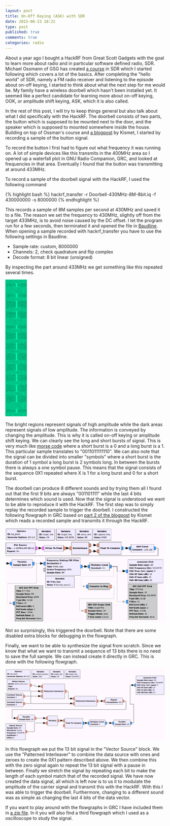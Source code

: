 ```yaml
---
layout: post
title: On-Off Keying (ASK) with SDR
date: 2015-06-23 18:22
type: post
published: true
comments: true
categories: radio
---
```


About a year ago I bought a HackRF from Great Scott Gadgets with the goal to learn more about radio and in particular software defined radio, SDR.
Michael Ossmann of GSG has created [a course](https://greatscottgadgets.com/sdr/) in SDR which I started following which covers a lot of the basics.
After completing the "hello world" of SDR, namely a FM radio receiver and listening to the episode about on-off keying, I started to think about what the next step for me would be.
My family have a wireless doorbell which hasn't been installed yet.
It seemed like a perfect candidate for learning more about on-off keying, OOK, or amplitude shift keying, ASK, which it is also called.

In the rest of this post, I will try to keep things general but also talk about what I did specifically with the HackRF.
The doorbell consists of two parts, the button which is supposed to be mounted next to the door, and the speaker which is supposed to mounted somewhere inside the house.
Building on top of Ossman's course and [a blogpost](http://blog.kismetwireless.net/2013/08/playing-with-hackrf-keyfobs.html) by Kismet, I started by recording a sample of the button signal.

To record the button I first had to figure out what frequency it was running on.
A lot of simple devices like this transmits in the 400MHz area so I opened up a waterfall plot in GNU Radio Companion, GRC, and looked at frequencies in that area.
Eventually I found that the button was transmitting at around 433MHz.

To record a sample of the doorbell signal with the HackRF, I used the following command

{% highlight bash %}
hackrf_transfer -r Doorbell-430MHz-8M-8bit.iq -f 430000000 -s 8000000
{% endhighlight %}

This records a sample of 8M samples per second at 430MHz and saved it to a file.
The reason we set the frequency to 430MHz, slightly off from the target 433MHz, is to avoid noise caused by the DC offset.
I let the program run for a few seconds, then terminated it and opened the file in [Baudline](http://www.baudline.com/).
When opening a sample recorded with hackrf_transfer you have to use the following settings in Baudline.

* Sample rate: custom, 8000000
* Channels: 2, check quadrature and flip complex
* Decode format: 8 bit linear (unsigned)

By inspecting the part around 433MHz we get something like this repeated several times.

![Doorbell sample in Baudline](/assets/images/radio/baudline_sample.png)

The bright regions represent signals of high amplitude while the dark areas represent signals of low amplitude. 
The information is conveyed by changing the amplitude.
This is why it is called on-off keying or amplitude shift keying.
We can clearly see the long and short bursts of signal.
This is very much like [morse code](https://en.wikipedia.org/wiki/Morse_code) where a short burst is a 0 and a long burst is a 1.
This particular sample translates to "0011011111110".
We can also note that the signal can be divided into smaller "symbols" where a short burst is the duration of 1 symbol a long burst is 2 symbols long.
In between the bursts there is always a one symbol pause. This means that the signal consists of the sequence 0X1 repeated where X is 1 for a long burst and 0 for a short burst. 

The doorbell can produce 8 different sounds and by trying them all I found out that the first 9 bits are always "001101111" while the last 4 bits determines which sound is used.
Now that the signal is understood we want to be able to reproduce it with the HackRF.
The first step was to simply replay the recorded sample to trigger the doorbell.
I constructed the following flowgraph in GRC based on [part 2 of the blogpost](http://blog.kismetwireless.net/2013/08/hackrf-pt-2-gnuradio-companion-and.html) by Kismet which reads a recorded sample and transmits it through the HackRF.

![Replaying a sample in GRC](/assets/images/radio/grc_replay.png)

Not so surprisingly, this triggered the doorbell.
Note that there are some disabled extra blocks for debugging in the flowgraph.

Finally, we want to be able to synthesize the signal from scratch.
Since we know that what we want to transmit a sequence of 13 bits there is no need to save the full sample.
We can instead create it directly in GRC. This is done with the following flowgraph.

![Synthesizing a OSK signal in GRC](/assets/images/radio/grc_synthesize.png)

In this flowgraph we put the 13 bit signal in the "Vector Source" block.
We use the "Patterned Interleaver" to combine the data source with ones and zeroes to create the 0X1 pattern described above.
We then combine this with the zero signal again to repeat the 13 bit signal with a pause in between.
Finally we stretch the signal by repeating each bit to make the length of each symbol match that of the recorded signal.
We have now created the data signal, all which is left now is to us it to modulate the amplitude of the carrier signal and transmit this with the HackRF.
With this I was able to trigger the doorbell. Furthermore, changing to a different sound was as simple as changing the last 4 bits of the data vector.


If you want to play around with the flowgraphs in GRC I have included them in [a zip file](/assets/other/ook-doorbell.zip).
In it you will also find a third flowgraph which I used as a oscilloscope to study the signal.